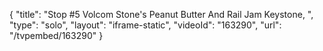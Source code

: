 {
    "title": "Stop #5 Volcom Stone's Peanut Butter And Rail Jam Keystone, ",
    "type": "solo",
    "layout": "iframe-static",
    "videoId": "163290",
    "url": "\/tvpembed\/163290"
}